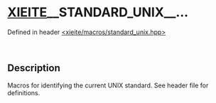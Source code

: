 # [XIEITE](../../macros.md)\_\_STANDARD\_UNIX\_\_...
Defined in header [<xieite/macros/standard_unix.hpp>](../../include/xieite/macros/standard_unix.hpp)

&nbsp;

## Description
Macros for identifying the current UNIX standard. See header file for definitions.
